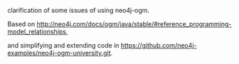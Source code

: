
clarification of some issues of using neo4j-ogm. 

Based on http://neo4j.com/docs/ogm/java/stable/#reference_programming-model_relationships,

and simplifying and extending code in https://github.com/neo4j-examples/neo4j-ogm-university.git.

